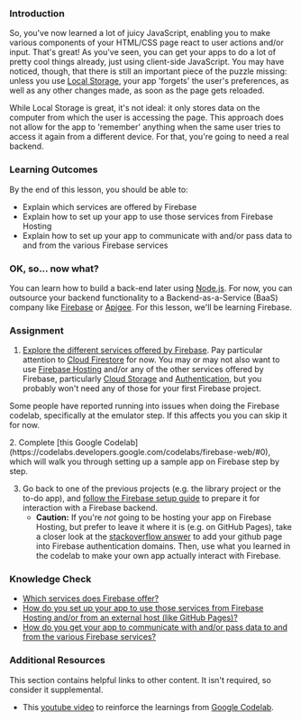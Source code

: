 ### Introduction

So, you've now learned a lot of juicy JavaScript, enabling you to make various components of your HTML/CSS page react to user actions and/or input. That's great! As you've seen, you can get your apps to do a lot of pretty cool things already, just using client-side JavaScript. You may have noticed, though, that there is still an important piece of the puzzle missing: unless you use [Local Storage](http://coding.smashingmagazine.com/2010/10/11/local-storage-and-how-to-use-it/), your app 'forgets' the user's preferences, as well as any other changes made, as soon as the page gets reloaded.

While Local Storage is great, it's not ideal: it only stores data on the computer from which the user is accessing the page. This approach does not allow for the app to 'remember' anything when the same user tries to access it again from a different device. For that, you're going to need a real backend.

### Learning Outcomes

By the end of this lesson, you should be able to:

- Explain which services are offered by Firebase
- Explain how to set up your app to use those services from Firebase Hosting
- Explain how to set up your app to communicate with and/or pass data to and from the various Firebase services

### OK, so... now what?

You can learn how to build a back-end later using [Node.js](https://www.theodinproject.com/paths/full-stack-javascript/courses/nodejs). For now, you can outsource your backend functionality to a Backend-as-a-Service (BaaS) company like [Firebase](https://www.firebase.com/) or [Apigee](http://apigee.com/). For this lesson, we'll be learning Firebase.

### Assignment

<div class="lesson-content__panel" markdown="1">

1. [Explore the different services offered by Firebase](https://firebase.google.com/products). Pay particular attention to [Cloud Firestore](https://firebase.google.com/products/firestore) for now. You may or may not also want to use [Firebase Hosting](https://firebase.google.com/products/hosting) and/or any of the other services offered by Firebase, particularly [Cloud Storage](https://firebase.google.com/products/storage) and [Authentication](https://firebase.google.com/products/auth), but you probably won't need any of those for your first Firebase project.
<div class="lesson-note lesson-note--warning">
  <p>Some people have reported running into issues when doing the Firebase codelab, specifically at the emulator step. If this affects you you can skip it for now.</p>
</div>
2. Complete [this Google Codelab](https://codelabs.developers.google.com/codelabs/firebase-web/#0), which will walk you through setting up a sample app on Firebase step by step.

3. Go back to one of the previous projects (e.g. the library project or the to-do app), and [follow the Firebase setup guide](https://firebase.google.com/docs/web/setup?hl=en) to prepare it for interaction with a Firebase backend.
   - **Caution:** If you're _not_ going to be hosting your app on Firebase Hosting, but prefer to leave it where it is (e.g. on GitHub Pages), take a closer look at the [stackoverflow answer](https://stackoverflow.com/a/50799016) to add your github page into Firebase authentication domains. Then, use what you learned in the codelab to make your own app actually interact with Firebase.

</div>

### Knowledge Check

- [Which services does Firebase offer?](https://firebase.google.com/products-build)
- [How do you set up your app to use those services from Firebase Hosting and/or from an external host (like GitHub Pages)?](https://firebase.google.com/docs/web/setup?hl=en)
- [How do you get your app to communicate with and/or pass data to and from the various Firebase services?](https://firebase.google.com/codelabs/firebase-web#5)

### Additional Resources

This section contains helpful links to other content. It isn't required, so consider it supplemental.

- This [youtube video](https://www.youtube.com/watch?v=zQyrwxMPm88) to reinforce the learnings from [Google Codelab](https://codelabs.developers.google.com/codelabs/firebase-web/#0).
